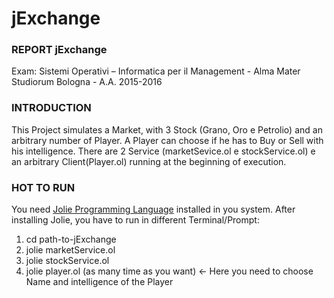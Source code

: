 # jExchange

### REPORT jExchange
Exam: Sistemi Operativi – Informatica per il Management - Alma Mater Studiorum Bologna - A.A. 2015-2016

### INTRODUCTION
This Project simulates a Market, with 3 Stock (Grano, Oro e Petrolio) and an arbitrary number of Player. A Player can choose if he has to Buy or Sell with his intelligence.
There are 2 Service (marketSevice.ol e stockService.ol) e an arbitrary Client(Player.ol) running at the beginning of execution.

### HOT TO RUN
You need [Jolie Programming Language](http://jolie-lang.org/) installed in you system.
After installing Jolie, you have to run in different Terminal/Prompt:

1) cd path-to-jExchange
2) jolie marketService.ol
3) jolie stockService.ol 
4) jolie player.ol (as many time as you want) <- Here you need to choose Name and intelligence of the Player
